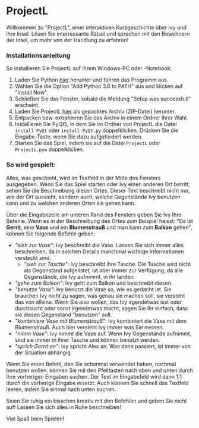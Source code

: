 # ProjectL

Willkommen zu "ProjectL", einer interaktiven Kurzgeschichte über Ivy und ihre Insel. Lösen Sie interressante Rätsel und sprechen mit den Bewohnern der Insel, um mehr von der Handlung zu erfahren!

### Installationsanleitung

So installieren Sie ProjectL auf ihrem Windows-PC oder -Notebook:

1. Laden Sie Python [hier](https://www.python.org/ftp/python/3.6.1/python-3.6.1.exe) herunter und führen das Programm aus.
2. Wählen Sie die Option "Add Python 3.6 to PATH" aus und klicken auf "Install Now".
3. Schließen Sie das Fenster, sobald die Meldung "Setup was successfull" erscheint.
4. Laden Sie ProjectL [hier](https://github.com/ProjectL-Team/ProjectL/releases) als gepacktes Archiv (ZIP-Datei) herunter.
5. Entpacken bzw. extrahieren Sie das Archiv in einem Ordner ihrer Wahl.
6. Installieren Sie PyQt5, in dem Sie im Ordner von ProjectL die Datei `install PyQt` oder `install PyQt.py` doppelklicken. Drücken Sie die Eingabe-Taste, wenn Sie dazu aufgefordert werden.
7. Starten Sie das Spiel, indem sie auf die Datei `ProjectL` oder `ProjectL.pyw` doppelklicken.

### So wird gespielt:

Alles, was geschieht, wird im Textfeld in der Mitte des Fensters ausgegeben. Wenn Sie das Spiel starten oder Ivy einen anderen Ort betritt, sehen Sie die Beschreibung diesen Ortes. Dieser Text beschreibt nicht nur, wie der Ort aussieht, sondern auch, welche Gegenstände Ivy benutzen kann und zu welchen anderen Orten sie gehen kann.

Über die Eingabezeile am unteren Rand des Fensters geben Sie Ivy Ihre Befehle. Wenn es in der Beschreibung des Ortes zum Beispiel heisst: "Da ist __Gerrit__, eine __Vase__ und ein __Blumenstrauß__ und man kann zum __Balkon__ gehen", können Sie folgende Befehle geben:

* _"sieh zur Vase"_: Ivy beschreibt die Vase. Lassen Sie sich immer alles beschreiben, da in solchen Details manchmal wichtige Informationen versteckt sind.
  * _"sieh zur Tasche"_: Ivy beschreibt ihre Tasche. Die Tasche wird nicht als Gegenstand aufgelistet, ist aber immer zur Verfügung, da alle Gegenstände, die Ivy aufnimmt, in ihr landen.
* _"gehe zum Balkon"_: Ivy geht zum Balkon und beschreibt diesen.
* _"benutze Vase"_: Ivy benutzt die Vase so, wie es gedacht ist. Sie brauchen Ivy nicht zu sagen, was genau sie machen soll, sie versteht das von alleine. Wenn Sie also wollen, das Ivy irgendetwas isst oder durchsucht oder sonst irgendetwas macht, sagen Sie ihr einfach, dass sie diesen Gegenstand "benutzen" soll.
* _"kombiniere Vase mit Blumenstrauß"_: Ivy kombiniert die Vase mit dem Blumenstrauß. Auch hier versteht Ivy immer was Sie meinen.
* _"nimm Vase"_: Ivy nimmt die Vase auf. Wenn Ivy Gegenstände aufnimmt, sind sie immer in ihrer Tasche und können benutzt werden.
* _"sprich Gerrit an"_: Ivy spricht Alex an. Was dann passiert, ist immer von der Situation abhängig.

Wenn Sie einen Befehl, den Sie schonmal verwendet haben, nochmal benutzen wollen, können Sie mit den Pfeiltasten nach oben und unten durch Ihre vorherigen Eingaben suchen. Der Text im Eingabefeld wird dann 1:1 durch die vorherige Eingabe ersetzt. Auch können Sie schnell das Textfeld leeren, indem Sie einmal nach unten suchen.

Seien Sie ruhig ein bisschen kreativ mit den Befehlen und geben Sie nicht auf! Lassen Sie sich alles in Ruhe beschreiben!

Viel Spaß beim Spielen!
